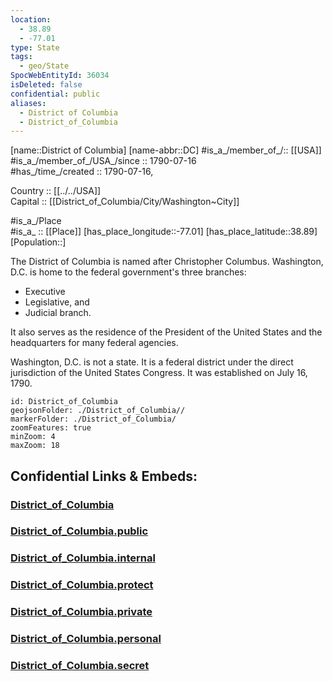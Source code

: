 ```yaml
---
location:
  - 38.89
  - -77.01
type: State
tags:
  - geo/State
SpocWebEntityId: 36034
isDeleted: false
confidential: public
aliases:
  - District of Columbia
  - District_of_Columbia
---
```


[name::District of Columbia] 
[name-abbr::DC] 
#is_a_/member_of_/:: [[USA]]
#is_a_/member_of_/USA_/since :: 1790-07-16  
#has_/time_/created :: 1790-07-16, 


Country :: [[../../USA]]  
Capital :: [[District_of_Columbia/City/Washington~City]]  

#is_a_/Place  
#is_a_ :: [[Place]] 
[has_place_longitude::-77.01] 
[has_place_latitude::38.89] 
[Population::] 

The District of Columbia is named after Christopher Columbus. 
Washington, D.C. is home to the federal government's three branches: 
- Executive 
- Legislative, and 
- Judicial branch.  

It also serves as the residence of the President of the United States 
and the headquarters for many federal agencies. 

Washington, D.C. is not a state. 
It is a federal district under the direct jurisdiction of the United States Congress. 
It was established on July 16, 1790.

```leaflet
id: District_of_Columbia
geojsonFolder: ./District_of_Columbia//
markerFolder: ./District_of_Columbia/
zoomFeatures: true 
minZoom: 4 
maxZoom: 18
```


## Confidential Links & Embeds: 

### [District_of_Columbia](/_Standards/Earth/Continent/America~North/USA/USA~Eastern/District_of_Columbia.md) 

### [District_of_Columbia.public](/_public/Earth/Continent/America~North/USA/USA~Eastern/District_of_Columbia.public.md) 

### [District_of_Columbia.internal](/_internal/Earth/Continent/America~North/USA/USA~Eastern/District_of_Columbia.internal.md) 

### [District_of_Columbia.protect](/_protect/Earth/Continent/America~North/USA/USA~Eastern/District_of_Columbia.protect.md) 

### [District_of_Columbia.private](/_private/Earth/Continent/America~North/USA/USA~Eastern/District_of_Columbia.private.md) 

### [District_of_Columbia.personal](/_personal/Earth/Continent/America~North/USA/USA~Eastern/District_of_Columbia.personal.md) 

### [District_of_Columbia.secret](/_secret/Earth/Continent/America~North/USA/USA~Eastern/District_of_Columbia.secret.md)

